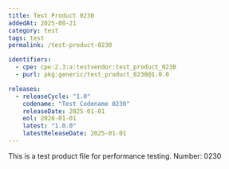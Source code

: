 ```yaml
---
title: Test Product 0230
addedAt: 2025-08-21
category: test
tags: test
permalink: /test-product-0230

identifiers:
  - cpe: cpe:2.3:a:testvendor:test_product_0230
  - purl: pkg:generic/test_product_0230@1.0.0

releases:
  - releaseCycle: "1.0"
    codename: "Test Codename 0230"
    releaseDate: 2025-01-01
    eol: 2026-01-01
    latest: "1.0.0"
    latestReleaseDate: 2025-01-01
---
```


This is a test product file for performance testing. Number: 0230

